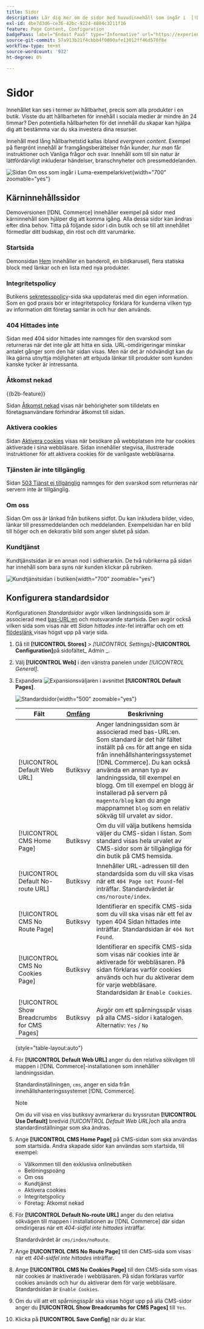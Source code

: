 ```yaml
---
title: Sidor
description: Lär dig mer om de sidor med huvudinnehåll som ingår i  [!DNL Commerce] demoarkivet och ändra konfigurationen för standardsidor.
exl-id: 4be7d3d6-ce36-42bc-9224-4804c3211f16
feature: Page Content, Configuration
badgePaas: label="Endast PaaS" type="Informative" url="https://experienceleague.adobe.com/en/docs/commerce/user-guides/product-solutions" tooltip="Gäller endast Adobe Commerce i molnprojekt (Adobe-hanterad PaaS-infrastruktur) och lokala projekt."
source-git-commit: 57a913b21f4cbbb4f0800afe13012ff46d578f8e
workflow-type: tm+mt
source-wordcount: '932'
ht-degree: 0%

---
```


# Sidor

Innehållet kan ses i termer av hållbarhet, precis som alla produkter i en butik. Visste du att hållbarheten för innehåll i sociala medier är mindre än 24 timmar? Den potentiella hållbarheten för det innehåll du skapar kan hjälpa dig att bestämma var du ska investera dina resurser.

Innehåll med lång hållbarhetstid kallas ibland _evergreen content_. Exempel på flergrönt innehåll är framgångsberättelser från kunder, _hur man_ får instruktioner och Vanliga frågor och svar. Innehåll som till sin natur är lättfördärvligt inkluderar händelser, branschnyheter och pressmeddelanden.

![Sidan Om oss som ingår i Luma-exempelarkivet ](./assets/storefront-about-us.png){width="700" zoomable="yes"}

## Kärninnehållssidor

Demoversionen [!DNL Commerce] innehåller exempel på sidor med kärninnehåll som hjälper dig att komma igång. Alla dessa sidor kan ändras efter dina behov. Titta på följande sidor i din butik och se till att innehållet förmedlar ditt budskap, din röst och ditt varumärke.

### Startsida

Demonsidan [Hem](../getting-started/storefront.md#home-page) innehåller en banderoll, en bildkarusell, flera statiska block med länkar och en lista med nya produkter.

### Integritetspolicy

Butikens [sekretesspolicy](../getting-started/privacy-policy.md)-sida ska uppdateras med din egen information. Som en god praxis bör er integritetspolicy förklara för kunderna vilken typ av information ditt företag samlar in och hur den används.

### 404 Hittades inte

Sidan med 404 sidor hittades inte namnges för den svarskod som returneras när det inte går att hitta en sida. URL-omdirigeringar minskar antalet gånger som den här sidan visas. Men när det är nödvändigt kan du lika gärna utnyttja möjligheten att erbjuda länkar till produkter som kunden kanske tycker är intressanta.

### Åtkomst nekad

{{b2b-feature}}

Sidan [Åtkomst nekad](../b2b/account-company-roles-permissions.md) visas när behörigheter som tilldelats en företagsanvändare förhindrar åtkomst till sidan.

### Aktivera cookies

Sidan [Aktivera cookies](../getting-started/compliance-cookie-law.md) visas när besökare på webbplatsen inte har cookies aktiverade i sina webbläsare. Sidan innehåller stegvisa, illustrerade instruktioner för att aktivera cookies för de vanligaste webbläsarna.

### Tjänsten är inte tillgänglig

Sidan [503 Tjänst ej tillgänglig](../configuration-reference/general/general.md) namnges för den svarskod som returneras när servern inte är tillgänglig.

### Om oss

Sidan Om oss är länkad från butikens sidfot. Du kan inkludera bilder, video, länkar till pressmeddelanden och meddelanden. Exempelsidan har en bild till höger och en dekorativ bild som anger slutet på sidan.

### Kundtjänst

Kundtjänstsidan är en annan nod i sidhierarkin. De två rubrikerna på sidan har innehåll som bara syns när kunden klickar på rubriken.

![Kundtjänstsidan i butiken](./assets/storefront-customer-service.png){width="700" zoomable="yes"}

## Konfigurera standardsidor

Konfigurationen _Standardsidor_ avgör vilken landningssida som är associerad med [bas-URL:en](../stores-purchase/store-urls.md) och motsvarande startsida. Den avgör också vilken sida som visas när ett _Sidan hittades inte_-fel inträffar och om ett [flödeslänk ](../catalog/navigation-breadcrumb-trail.md) visas högst upp på varje sida.

1. Gå till **[!UICONTROL Stores]** > _[!UICONTROL Settings]_>**[!UICONTROL Configuration]**&#x200B;på sidofältet_ Admin _.

1. Välj **[!UICONTROL Web]** i den vänstra panelen under _[!UICONTROL General]_.

1. Expandera ![Expansionsväljaren](../assets/icon-display-expand.png) i avsnittet **[!UICONTROL Default Pages]**.

   ![Standardsidor](./assets/web-default-pages.png){width="500" zoomable="yes"}

   | Fält | [Omfång](../getting-started/websites-stores-views.md#scope-settings) | Beskrivning |
   |--- |--- |--- |
   | [!UICONTROL Default Web URL] | Butiksvy | Anger landningssidan som är associerad med bas-URL:en. Som standard är det här fältet inställt på `cms` för att ange en sida från innehållshanteringssystemet [!DNL Commerce]. Du kan också använda en annan typ av landningssida, till exempel en blogg. Om till exempel en blogg är installerad på servern på `magento/blog` kan du ange mappnamnet `blog` som en relativ sökväg till urvalet av sidor. |
   | [!UICONTROL CMS Home Page] | Butiksvy | Om du vill välja butikens hemsida väljer du CMS-sidan i listan. Som standard visas hela urvalet av CMS-sidor som är tillgängliga för din butik på CMS hemsida. |
   | [!UICONTROL Default No-route URL] | Butiksvy | Innehåller URL-adressen till den standardsida som du vill ska visas när ett `404 Page not Found`-fel inträffar. Standardvärdet är `cms/noroute/index`. |
   | [!UICONTROL CMS No Route Page] | Butiksvy | Identifierar en specifik CMS-sida som du vill ska visas när ett fel av typen 404 Sidan hittades inte inträffar. Standardsidan är `404 Not Found`. |
   | [!UICONTROL CMS No Cookies Page] | Butiksvy | Identifierar en specifik CMS-sida som visas när cookies inte är aktiverade för webbläsaren. På sidan förklaras varför cookies används och hur du aktiverar dem för varje webbläsare. Standardsidan är `Enable Cookies`. |
   | [!UICONTROL Show Breadcrumbs for CMS Pages] | Butiksvy | Avgör om ett spårningsspår visas på alla CMS-sidor i katalogen. Alternativ: `Yes` / `No` |

   {style="table-layout:auto"}

1. För **[!UICONTROL Default Web URL]** anger du den relativa sökvägen till mappen i [!DNL Commerce]-installationen som innehåller landningssidan.

   Standardinställningen, `cms`, anger en sida från innehållshanteringssystemet [!DNL Commerce].

   >[!NOTE]
   >
   >Om du vill visa en viss butiksvy avmarkerar du kryssrutan **[!UICONTROL Use Default]** bredvid _[!UICONTROL Default Web URL]_&#x200B;och alla andra standardinställningar som ska ändras.

1. Ange **[!UICONTROL CMS Home Page]** på CMS-sidan som ska användas som startsida. Andra skapade sidor kan användas som startsida, till exempel:

   - Välkommen till den exklusiva onlinebutiken
   - Belöningspoäng
   - Om oss
   - Kundtjänst
   - Aktivera cookies
   - Integritetspolicy
   - Företag: Åtkomst nekad

1. För **[!UICONTROL Default No-route URL]** anger du den relativa sökvägen till mappen i installationen av [!DNL Commerce] där sidan omdirigeras när ett _404-sidfel inte hittades_ inträffar.

   Standardvärdet är `cms/index/noRoute`.

1. Ange **[!UICONTROL CMS No Route Page]** till den CMS-sida som visas när ett _404-sidfel inte hittades_ inträffar.

1. Ange **[!UICONTROL CMS No Cookies Page]** till den CMS-sida som visas när cookies är inaktiverade i webbläsaren. På sidan förklaras varför cookies används och hur du aktiverar dem för varje webbläsare. Standardsidan är `Enable Cookies`.

1. Om du vill att ett spårningsspår ska visas högst upp på alla CMS-sidor anger du **[!UICONTROL Show Breadcrumbs for CMS Pages]** till `Yes`.

1. Klicka på **[!UICONTROL Save Config]** när du är klar.
